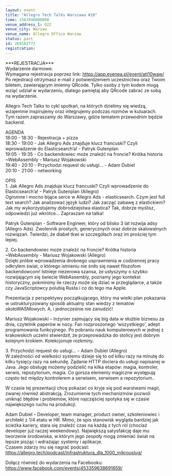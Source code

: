 ```yaml
---
layout: event
title: "Allegro Tech Talks Warszawa #10"
time: 1583946000000
venue_address_1: Q22
venue_city: Warsaw
venue_name: Allegro Office Warsaw
status: past
id: 269182773
registration: 
---
```


<p>***REJESTRACJA***
  <br/>Wydarzenie darmowe.
  <br/>Wymagana rejestracja poprzez link:
  <a href="https://app.evenea.pl/event/att10waw/" class="linkified">https://app.evenea.pl/event/att10waw/</a>
  <br/>Po rejestracji otrzymasz e-mail z potwierdzeniem uczestnictwa oraz Twoim biletem, zawierającym imienny QRcode. Tylko osoby z tym kodem mogą wziąć udział w wydarzeniu, dlatego pamiętaj aby QRcode zabrać ze sobą na wydarzenie.</p>
<p>Allegro Tech Talks to cykl spotkań, na których dzielimy się wiedzą, wzajemnie inspirujemy oraz integrujemy podczas rozmów w kuluarach.
  <br/>Tym razem zapraszamy do Warszawy, gdzie tematem przewodnim będzie backend.</p>
<p>AGENDA
  <br/>18:00 - 18:30 - Rejestracja + pizza
  <br/>18:30 - 19:00 - Jak Allegro Ads znajduje klucz francuski? Czyli wprowadzenie do Elasticsearch’a! - Patryk Gutenplan
  <br/>19:05 - 19:35 - Co backendowiec może znaleźć na froncie? Krótka historia ~WebAssembly - Mariusz Wojakowski
  <br/>19:40 - 20:10 - Przychodzi request do usługi… - Adam Dubiel
  <br/>20:10 - 21:00 - networking</p>
<p>OPIS
  <br/>1. Jak Allegro Ads znajduje klucz francuski? Czyli wprowadzenie do Elasticsearch’a! - Patryk Gutenplan (Allegro)
  <br/>Ogromne i mocno bijące serce w Allegro Ads - elasticsearch. Czym jest full text search? Jak analizować język ludzi? Jak zacząć zabawę z elastickiem? Jak my wykorzystujemy dobrodziejstwa elastica? Tak, dobrze myślisz, odpowiedzi już wkrótce… Zapraszam
  na talka!</p>
<p>Patryk Gutenplan - Software Engineer, który od blisko 3 lat rozwija adsy (Allegro Ads). Zwolennik prostych, generycznych oraz dobrze skalowalnych rozwiązań. Twierdzi, że diabeł tkwi w szczegółach oraz im prościej tym lepiej.</p>
<p>2. Co backendowiec może znaleźć na froncie? Krótka historia ~WebAssembly - Mariusz Wojakowski (Allegro)
  <br/>Dzięki próbie wprowadzenia drobnego usprawnienia w codziennej pracy odkryłem świat, o którego istnieniu nie śniło się nawet filozofom backendowcom! Istnieje niezerowa szansa, że usłyszymy o szybko rozwijającym się świecie WebAssembly, poznamy jego kontekst
  historyczny, pokminimy ile rzeczy może się dziać w przeglądarce, a także czy JavaScriptowcy polubią Rusta i co do tego ma Apple.</p>
<p>Prezentacja z perspektywy początkującego, który ma wielki plan pokazania w ustrukturyzowany sposób aktualny stan wiedzy z tematów okołoWASMowych. A, i jednocześnie nie zanudzić!</p>
<p>Mariusz Wojakowski – Inżynier zajmujący się big data w służbie biznesu za dnia, czytelnik paperów w nocy. Fan rozproszonego ‘wszystkiego’, adept programowania funkcyjnego. Po pobraniu nauk komputerowych w jednej z krakowskich uczelni stwierdził, że przeprowadzka
  do stolicy jest dobrym kolejnym krokiem. Kolekcjonuje rozkminy.</p>
<p>3. Przychodzi request do usługi... - Adam Dubiel (Allegro)
  <br/>W zależności od wielkości systemu dzieje się to od kilku razy na minutę do kilku tysięcy razy na sekundę. Żądanie HTTP dociera do usługi napisanej w Java. Jego obsługę możemy podzielić na kilka etapów: magia, kontroler, serwis, repozytorium, magia.
  Co gorsza elementy magiczne występują często też między kontrolerem a serwisem, serwisem a repozytorium..</p>
<p>W czasie tej prezentacji chcę pokazać co kryje się pod warstwami magii, zwanej również abstrakcją. Zrozumienie tych mechanizmów pozwoli uniknąć błędów i problemów, które najczęściej spotyka się w czasie największego ruchu na produkcji.</p>
<p>Adam Dubiel – Developer, team manager, product owner, szkoleniowiec i architekt z 1/4 etatu w HR. Mimo, że spis stanowisk wygląda bardziej jak ścieżka kariery, stara się znaleźć czas na każdą z tych ról (chociaż developer już raczej weekendowy). Największą
  satysfakcję daje mu tworzenie środowiska, w którym jego zespoły mogą zmieniać świat na lepsze pisząc i wdrażając systemy i aplikacje.
  <br/>Czasem zdarzy mu się nagrać podcast:
  <a href="https://allegro.tech/podcast/infrastruktura_dla_1000_mikrouslug/" class="linkified">https://allegro.tech/podcast/infrastruktura_dla_1000_mikrouslug/</a>
</p>
<p>Dołącz również do wydarzenia na Facebooku:
  <br/>
  <a href="https://www.facebook.com/events/453359638691659/" class="linkified">https://www.facebook.com/events/453359638691659/</a>
</p>
